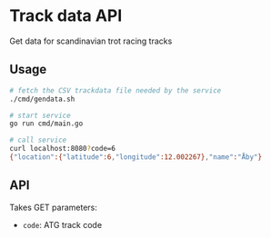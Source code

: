 # Track data API 

Get data for scandinavian trot racing tracks

## Usage
```bash
# fetch the CSV trackdata file needed by the service
./cmd/gendata.sh

# start service 
go run cmd/main.go

# call service 
curl localhost:8080?code=6
{"location":{"latitude":6,"longitude":12.002267},"name":"Åby"}
```

## API
Takes GET parameters:
  - `code`: ATG track code

